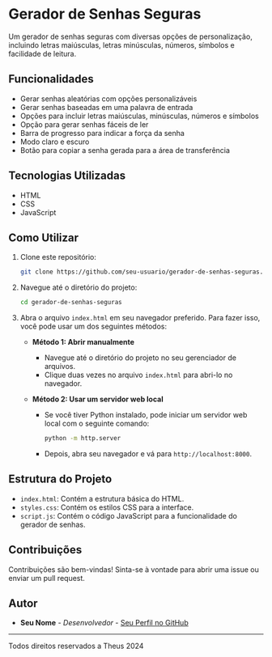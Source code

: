 # Gerador de Senhas Seguras

Um gerador de senhas seguras com diversas opções de personalização, incluindo letras maiúsculas, letras minúsculas, números, símbolos e facilidade de leitura.

## Funcionalidades

- Gerar senhas aleatórias com opções personalizáveis
- Gerar senhas baseadas em uma palavra de entrada
- Opções para incluir letras maiúsculas, minúsculas, números e símbolos
- Opção para gerar senhas fáceis de ler
- Barra de progresso para indicar a força da senha
- Modo claro e escuro
- Botão para copiar a senha gerada para a área de transferência

## Tecnologias Utilizadas

- HTML
- CSS
- JavaScript

## Como Utilizar

1. Clone este repositório:

    ```sh
    git clone https://github.com/seu-usuario/gerador-de-senhas-seguras.git
    ```

2. Navegue até o diretório do projeto:

    ```sh
    cd gerador-de-senhas-seguras
    ```

3. Abra o arquivo `index.html` em seu navegador preferido. Para fazer isso, você pode usar um dos seguintes métodos:

    - **Método 1: Abrir manualmente** 
        - Navegue até o diretório do projeto no seu gerenciador de arquivos.
        - Clique duas vezes no arquivo `index.html` para abri-lo no navegador.

    - **Método 2: Usar um servidor web local**
        - Se você tiver Python instalado, pode iniciar um servidor web local com o seguinte comando:

            ```sh
            python -m http.server
            ```

        - Depois, abra seu navegador e vá para `http://localhost:8000`.

## Estrutura do Projeto

- `index.html`: Contém a estrutura básica do HTML.
- `styles.css`: Contém os estilos CSS para a interface.
- `script.js`: Contém o código JavaScript para a funcionalidade do gerador de senhas.

## Contribuições

Contribuições são bem-vindas! Sinta-se à vontade para abrir uma issue ou enviar um pull request.

## Autor

- **Seu Nome** - *Desenvolvedor* - [Seu Perfil no GitHub](https://github.com/Theuseng)

---

Todos direitos reservados a Theus 2024
